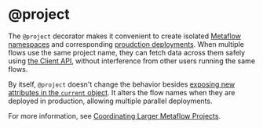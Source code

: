 # @project

The `@project` decorator makes it convenient to create isolated [Metaflow namespaces](/scaling/tagging) and
corresponding [proudction deployments](/production/scheduling-metaflow-flows/introduction). When
multiple flows use the same project name, they can fetch data across them safely using [the Client API](/metaflow/client), without interference from other users running the same flows.

By itself, `@project` doesn't change the behavior besides [exposing new attributes in the `current` object](/api/current#project). It alters the flow names when they are deployed in production, allowing multiple parallel deployments.

For more information, see [Coordinating Larger Metaflow Projects](/production/coordinating-larger-metaflow-projects).

<!-- WARNING: THIS FILE WAS AUTOGENERATED! DO NOT EDIT! Instead, edit the notebook w/the location & name as this file. -->


<DocSection type="decorator" name="project" module="metaflow" show_import="True" heading_level="3" link="https://github.com/Netflix/metaflow/tree/master/metaflow/plugins/project_decorator.py#L15">
<SigArgSection>
<SigArg name="..." />
</SigArgSection>
<Description summary="Specifies what flows belong to the same project." extended_summary="A project-specific namespace is created for all flows that\nuse the same `@project(name)`." />
<ParamSection name="Parameters">
	<Parameter name="name" type="str" desc="Project name. Make sure that the name is unique amongst all\nprojects that use the same production scheduler. The name may\ncontain only lowercase alphanumeric characters and underscores." />
</ParamSection>
</DocSection>

